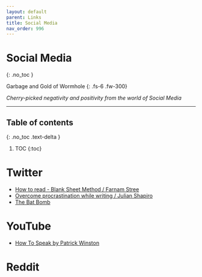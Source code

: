 ```yaml
---
layout: default
parent: Links
title: Social Media
nav_order: 996
---
```


# Social Media
{: .no_toc }

Garbage and Gold of Wormhole
{: .fs-6 .fw-300}

*Cherry-picked negativity and positivity from the world of Social Media*

---

## Table of contents
{: .no_toc .text-delta }

1. TOC
{:toc}

# Twitter

- [How to read - Blank Sheet Method / Farnam Stree](https://twitter.com/farnamstreet/status/1347173210748551176)
- [Overcome procrastination while writing / Julian Shapiro](https://twitter.com/Julian/status/1390744754065977348?s=20)
- [The Bat Bomb](https://twitter.com/RealTimeWWII/status/1393683489514565638)

# YouTube

- [How To Speak by Patrick Winston](https://www.youtube.com/watch?v=Unzc731iCUY)

# Reddit

